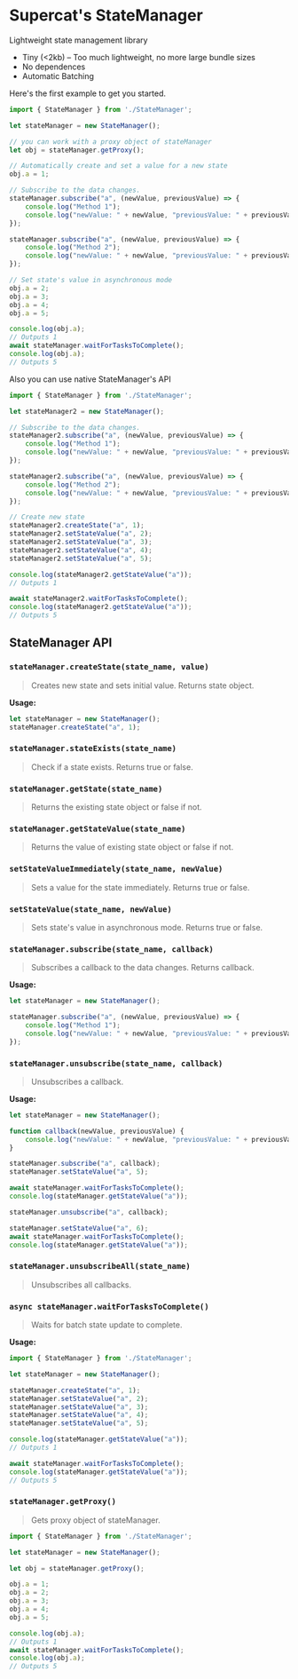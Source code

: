 # Supercat's StateManager
Lightweight state management library 

- Tiny (<2kb) – Too much lightweight, no more large bundle sizes
- No dependences
- Automatic Batching

Here's the first example to get you started.
```js
import { StateManager } from './StateManager';

let stateManager = new StateManager();

// you can work with a proxy object of stateManager
let obj = stateManager.getProxy();

// Automatically create and set a value for a new state
obj.a = 1;

// Subscribe to the data changes.
stateManager.subscribe("a", (newValue, previousValue) => {
    console.log("Method 1");
    console.log("newValue: " + newValue, "previousValue: " + previousValue);
});

stateManager.subscribe("a", (newValue, previousValue) => {
    console.log("Method 2");
    console.log("newValue: " + newValue, "previousValue: " + previousValue);
});

// Set state's value in asynchronous mode
obj.a = 2;
obj.a = 3;
obj.a = 4;
obj.a = 5;

console.log(obj.a);
// Outputs 1
await stateManager.waitForTasksToComplete();
console.log(obj.a);
// Outputs 5
```

Also you can use native StateManager's API
```js
import { StateManager } from './StateManager';

let stateManager2 = new StateManager();

// Subscribe to the data changes.
stateManager2.subscribe("a", (newValue, previousValue) => {
    console.log("Method 1");
    console.log("newValue: " + newValue, "previousValue: " + previousValue);
});

stateManager2.subscribe("a", (newValue, previousValue) => {
    console.log("Method 2");
    console.log("newValue: " + newValue, "previousValue: " + previousValue);
});

// Create new state
stateManager2.createState("a", 1);
stateManager2.setStateValue("a", 2);
stateManager2.setStateValue("a", 3);
stateManager2.setStateValue("a", 4);
stateManager2.setStateValue("a", 5);

console.log(stateManager2.getStateValue("a"));
// Outputs 1

await stateManager2.waitForTasksToComplete();
console.log(stateManager2.getStateValue("a"));
// Outputs 5
```


## StateManager API 

### `stateManager.createState(state_name, value)`
> Creates new state and sets initial value. Returns state object.

**Usage:**
```js
let stateManager = new StateManager();
stateManager.createState("a", 1);
```

### `stateManager.stateExists(state_name)`

> Check if a state exists. Returns true or false.

### `stateManager.getState(state_name)`
> Returns the existing state object or false if not.

### `stateManager.getStateValue(state_name)`
> Returns the value of existing state object or false if not.

### `setStateValueImmediately(state_name, newValue)`
> Sets a value for the state immediately. 
> Returns true or false.

### `setStateValue(state_name, newValue)`
> Sets state's value in asynchronous mode. 
> Returns true or false.

### `stateManager.subscribe(state_name, callback)`
> Subscribes a callback to the data changes. Returns callback.

**Usage:**
```js
let stateManager = new StateManager();

stateManager.subscribe("a", (newValue, previousValue) => {
    console.log("Method 1");
    console.log("newValue: " + newValue, "previousValue: " + previousValue);
});
```

### `stateManager.unsubscribe(state_name, callback)`
> Unsubscribes a callback.

**Usage:**
```js
let stateManager = new StateManager();

function callback(newValue, previousValue) {
    console.log("newValue: " + newValue, "previousValue: " + previousValue);
}

stateManager.subscribe("a", callback);
stateManager.setStateValue("a", 5);

await stateManager.waitForTasksToComplete();
console.log(stateManager.getStateValue("a"));

stateManager.unsubscribe("a", callback);

stateManager.setStateValue("a", 6);
await stateManager.waitForTasksToComplete();
console.log(stateManager.getStateValue("a"));
```

### `stateManager.unsubscribeAll(state_name)`
> Unsubscribes all callbacks.

### `async stateManager.waitForTasksToComplete()`
> Waits for batch state update to complete.

**Usage:**
```js
import { StateManager } from './StateManager';

let stateManager = new StateManager();

stateManager.createState("a", 1);
stateManager.setStateValue("a", 2);
stateManager.setStateValue("a", 3);
stateManager.setStateValue("a", 4);
stateManager.setStateValue("a", 5);

console.log(stateManager.getStateValue("a"));
// Outputs 1

await stateManager.waitForTasksToComplete();
console.log(stateManager.getStateValue("a"));
// Outputs 5
```

### `stateManager.getProxy()`
> Gets proxy object of stateManager.
```js
import { StateManager } from './StateManager';

let stateManager = new StateManager();

let obj = stateManager.getProxy();

obj.a = 1;
obj.a = 2;
obj.a = 3;
obj.a = 4;
obj.a = 5;

console.log(obj.a);
// Outputs 1
await stateManager.waitForTasksToComplete();
console.log(obj.a);
// Outputs 5
```
